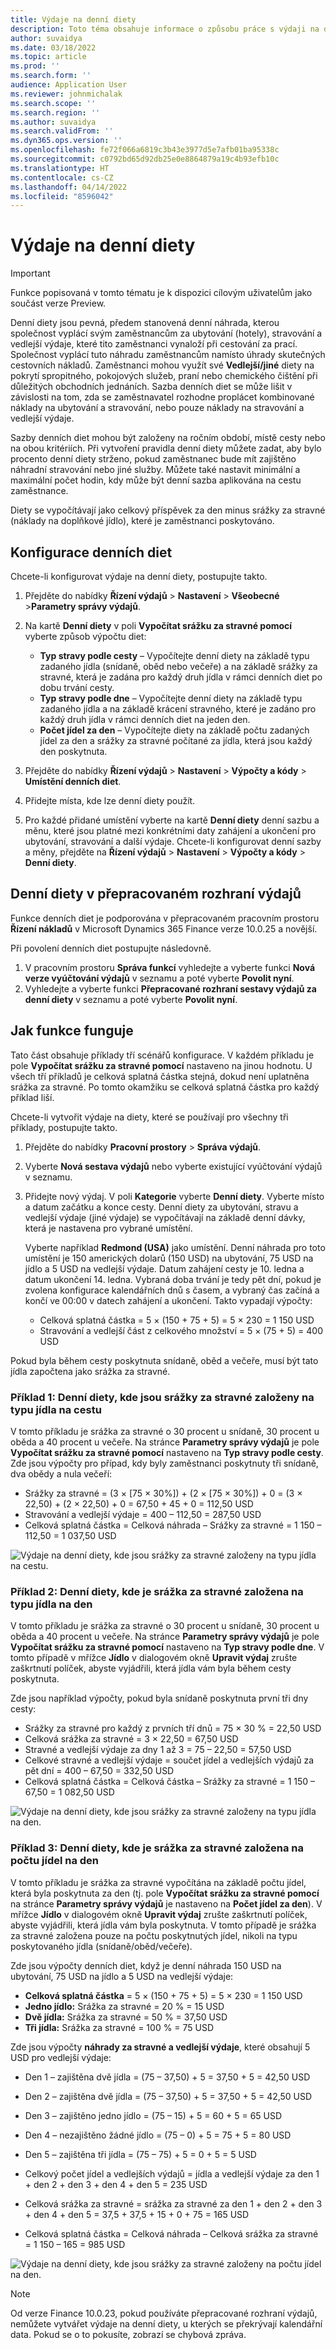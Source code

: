 ```yaml
---
title: Výdaje na denní diety
description: Toto téma obsahuje informace o způsobu práce s výdaji na denní diety.
author: suvaidya
ms.date: 03/18/2022
ms.topic: article
ms.prod: ''
ms.search.form: ''
audience: Application User
ms.reviewer: johnmichalak
ms.search.scope: ''
ms.search.region: ''
ms.author: suvaidya
ms.search.validFrom: ''
ms.dyn365.ops.version: ''
ms.openlocfilehash: fe72f066a6819c3b43e3977d5e7afb01ba95338c
ms.sourcegitcommit: c0792bd65d92db25e0e8864879a19c4b93efb10c
ms.translationtype: HT
ms.contentlocale: cs-CZ
ms.lasthandoff: 04/14/2022
ms.locfileid: "8596042"
---
```

# <a name="per-diem-expenses"></a>Výdaje na denní diety

> [!IMPORTANT] 
> Funkce popisovaná v tomto tématu je k dispozici cílovým uživatelům jako součást verze Preview.

Denní diety jsou pevná, předem stanovená denní náhrada, kterou společnost vyplácí svým zaměstnancům za ubytování (hotely), stravování a vedlejší výdaje, které tito zaměstnanci vynaloží při cestování za prací. Společnost vyplácí tuto náhradu zaměstnancům namísto úhrady skutečných cestovních nákladů. Zaměstnanci mohou využít své **Vedlejší/jiné** diety na pokrytí spropitného, pokojových služeb, praní nebo chemického čištění při důležitých obchodních jednáních. Sazba denních diet se může lišit v závislosti na tom, zda se zaměstnavatel rozhodne proplácet kombinované náklady na ubytování a stravování, nebo pouze náklady na stravování a vedlejší výdaje.

Sazby denních diet mohou být založeny na ročním období, místě cesty nebo na obou kritériích. Při vytvoření pravidla denní diety můžete zadat, aby bylo procento denní diety strženo, pokud zaměstnanec bude mít zajištěno náhradní stravování nebo jiné služby. Můžete také nastavit minimální a maximální počet hodin, kdy může být denní sazba aplikována na cestu zaměstnance.

Diety se vypočítávají jako celkový příspěvek za den minus srážky za stravné (náklady na doplňkové jídlo), které je zaměstnanci poskytováno.

## <a name="configure-per-diems"></a>Konfigurace denních diet

Chcete-li konfigurovat výdaje na denní diety, postupujte takto.

1. Přejděte do nabídky **Řízení výdajů** \> **Nastavení** \> **Všeobecné** \>**Parametry správy výdajů**.
2. Na kartě **Denní diety** v poli **Vypočítat srážku za stravné pomocí** vyberte způsob výpočtu diet:

    - **Typ stravy podle cesty** – Vypočítejte denní diety na základě typu zadaného jídla (snídaně, oběd nebo večeře) a na základě srážky za stravné, která je zadána pro každý druh jídla v rámci denních diet po dobu trvání cesty.
    - **Typ stravy podle dne** – Vypočítejte denní diety na základě typu zadaného jídla a na základě krácení stravného, které je zadáno pro každý druh jídla v rámci denních diet na jeden den.
    - **Počet jídel za den** – Vypočítejte diety na základě počtu zadaných jídel za den a srážky za stravné počítané za jídla, která jsou každý den poskytnuta.

3. Přejděte do nabídky **Řízení výdajů** \> **Nastavení** \> **Výpočty a kódy** \> **Umístění denních diet**.
4. Přidejte místa, kde lze denní diety použít.
5. Pro každé přidané umístění vyberte na kartě **Denní diety** denní sazbu a měnu, které jsou platné mezi konkrétními daty zahájení a ukončení pro ubytování, stravování a další výdaje. Chcete-li konfigurovat denní sazby a měny, přejděte na **Řízení výdajů** \> **Nastavení** \> **Výpočty a kódy** \> **Denní diety**.

## <a name="per-diems-in-the-reimagined-expense-interface"></a>Denní diety v přepracovaném rozhraní výdajů

Funkce denních diet je podporována v přepracovaném pracovním prostoru **Řízení nákladů** v Microsoft Dynamics 365 Finance verze 10.0.25 a novější.

Při povolení denních diet postupujte následovně.

1. V pracovním prostoru **Správa funkcí** vyhledejte a vyberte funkci **Nová verze vyúčtování výdajů** v seznamu a poté vyberte **Povolit nyní**.
2. Vyhledejte a vyberte funkci **Přepracované rozhraní sestavy výdajů za denní diety** v seznamu a poté vyberte **Povolit nyní**.

## <a name="how-the-feature-works"></a>Jak funkce funguje

Tato část obsahuje příklady tří scénářů konfigurace. V každém příkladu je pole **Vypočítat srážku za stravné pomocí** nastaveno na jinou hodnotu. U všech tří příkladů je celková splatná částka stejná, dokud není uplatněna srážka za stravné. Po tomto okamžiku se celková splatná částka pro každý příklad liší.

Chcete-li vytvořit výdaje na diety, které se používají pro všechny tři příklady, postupujte takto.

1. Přejděte do nabídky **Pracovní prostory** \> **Správa výdajů**.
2. Vyberte **Nová sestava výdajů** nebo vyberte existující vyúčtování výdajů v seznamu.
3. Přidejte nový výdaj. V poli **Kategorie** vyberte **Denní diety**. Vyberte místo a datum začátku a konce cesty. Denní diety za ubytování, stravu a vedlejší výdaje (jiné výdaje) se vypočítávají na základě denní dávky, která je nastavena pro vybrané umístění.

    Vyberte například **Redmond (USA)** jako umístění. Denní náhrada pro toto umístění je 150 amerických dolarů (150 USD) na ubytování, 75 USD na jídlo a 5 USD na vedlejší výdaje. Datum zahájení cesty je 10. ledna a datum ukončení 14. ledna. Vybraná doba trvání je tedy pět dní, pokud je zvolena konfigurace kalendářních dnů s časem, a vybraný čas začíná a končí ve 00:00 v datech zahájení a ukončení. Takto vypadají výpočty:

    - Celková splatná částka = 5 × (150 + 75 + 5) = 5 × 230 = 1 150 USD
    - Stravování a vedlejší část z celkového množství = 5 × (75 + 5) = 400 USD

Pokud byla během cesty poskytnuta snídaně, oběd a večeře, musí být tato jídla započtena jako srážka za stravné.

### <a name="example-1-per-diem-where-meal-reductions-are-based-on-meal-type-per-trip"></a>Příklad 1: Denní diety, kde jsou srážky za stravné založeny na typu jídla na cestu

V tomto příkladu je srážka za stravné o 30 procent u snídaně, 30 procent u oběda a 40 procent u večeře. Na stránce **Parametry správy výdajů** je pole **Vypočítat srážku za stravné pomocí** nastaveno na **Typ stravy podle cesty**. Zde jsou výpočty pro případ, kdy byly zaměstnanci poskytnuty tři snídaně, dva obědy a nula večeří:

- Srážky za stravné = (3 × \[75 × 30%\]) + (2 × \[75 × 30%\]) + 0 = (3 × 22,50) + (2 × 22,50) + 0 = 67,50 + 45 + 0 = 112,50 USD
- Stravování a vedlejší výdaje = 400 – 112,50 = 287,50 USD
- Celková splatná částka = Celková náhrada – Srážky za stravné = 1 150 – 112,50 = 1 037,50 USD

![Výdaje na denní diety, kde jsou srážky za stravné založeny na typu jídla na cestu.](media/1-meal-type-per-trip.png)

### <a name="example-2-per-diem-where-meal-reductions-are-based-on-meal-type-per-day"></a>Příklad 2: Denní diety, kde je srážka za stravné založena na typu jídla na den

V tomto příkladu je srážka za stravné o 30 procent u snídaně, 30 procent u oběda a 40 procent u večeře. Na stránce **Parametry správy výdajů** je pole **Vypočítat srážku za stravné pomocí** nastaveno na **Typ stravy podle dne**. V tomto případě v mřížce **Jídlo** v dialogovém okně **Upravit výdaj** zrušte zaškrtnutí políček, abyste vyjádřili, která jídla vám byla během cesty poskytnuta.

Zde jsou například výpočty, pokud byla snídaně poskytnuta první tři dny cesty:

- Srážky za stravné pro každý z prvních tří dnů = 75 × 30 % = 22,50 USD
- Celková srážka za stravné = 3 × 22,50 = 67,50 USD
- Stravné a vedlejší výdaje za dny 1 až 3 = 75 – 22,50 = 57,50 USD
- Celkové stravné a vedlejší výdaje = součet jídel a vedlejších výdajů za pět dní = 400 – 67,50 = 332,50 USD
- Celková splatná částka = Celková částka – Srážky za stravné = 1 150 – 67,50 = 1 082,50 USD

![Výdaje na denní diety, kde jsou srážky za stravné založeny na typu jídla na den.](media/2-meal-type-per-day.png)

### <a name="example-3-per-diem-where-meal-reductions-are-based-on-number-of-meals-per-day"></a>Příklad 3: Denní diety, kde je srážka za stravné založena na počtu jídel na den

V tomto příkladu je srážka za stravné vypočítána na základě počtu jídel, která byla poskytnuta za den (tj. pole **Vypočítat srážku za stravné pomocí** na stránce **Parametry správy výdajů** je nastaveno na **Počet jídel za den**). V mřížce **Jídlo** v dialogovém okně **Upravit výdaj** zrušte zaškrtnutí políček, abyste vyjádřili, která jídla vám byla poskytnuta.
V tomto případě je srážka za stravné založena pouze na počtu poskytnutých jídel, nikoli na typu poskytovaného jídla (snídaně/oběd/večeře).

Zde jsou výpočty denních diet, když je denní náhrada 150 USD na ubytování, 75 USD na jídlo a 5 USD na vedlejší výdaje:

- **Celková splatná částka** = 5 × (150 + 75 + 5) = 5 × 230 = 1 150 USD
- **Jedno jídlo:** Srážka za stravné = 20 % = 15 USD
- **Dvě jídla:** Srážka za stravné = 50 % = 37,50 USD
- **Tři jídla:** Srážka za stravné = 100 % = 75 USD

Zde jsou výpočty **náhrady za stravné a vedlejší výdaje**, které obsahují 5 USD pro vedlejší výdaje:

- Den 1 – zajištěna dvě jídla = (75 – 37,50) + 5 = 37,50 + 5 = 42,50 USD
- Den 2 – zajištěna dvě jídla = (75 – 37,50) + 5 = 37,50 + 5 = 42,50 USD
- Den 3 – zajištěno jedno jídlo = (75 – 15) + 5 = 60 + 5 = 65 USD
- Den 4 – nezajištěno žádné jídlo = (75 – 0) + 5 = 75 + 5 = 80 USD
- Den 5 – zajištěna tři jídla = (75 – 75) + 5 = 0 + 5 = 5 USD

- Celkový počet jídel a vedlejších výdajů = jídla a vedlejší výdaje za den 1 + den 2 + den 3 + den 4 + den 5 = 235 USD
- Celková srážka za stravné = srážka za stravné za den 1 + den 2 + den 3 + den 4 + den 5 = 37,5 + 37,5 + 15 + 0 + 75 = 165 USD
- Celková splatná částka = Celková náhrada – Celková srážka za stravné = 1 150 – 165 = 985 USD

![Výdaje na denní diety, kde jsou srážky za stravné založeny na počtu jídel na den.](media/3-number-of-meals-per-day.png)

> [!NOTE]
> Od verze Finance 10.0.23, pokud používáte přepracované rozhraní výdajů, nemůžete vytvářet výdaje na denní diety, u kterých se překrývají kalendářní data. Pokud se o to pokusíte, zobrazí se chybová zpráva.
